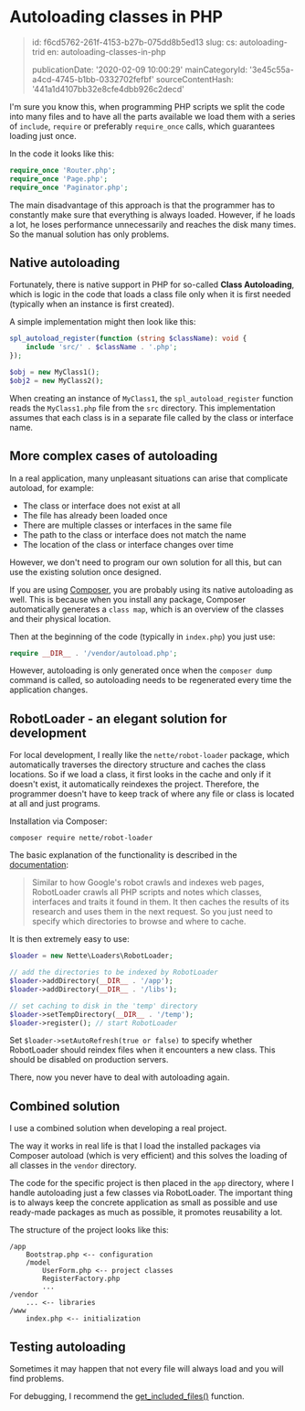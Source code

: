 Autoloading classes in PHP
==========================

> id: f6cd5762-261f-4153-b27b-075dd8b5ed13
> slug:
> 	cs: autoloading-trid
> 	en: autoloading-classes-in-php
> 
> publicationDate: '2020-02-09 10:00:29'
> mainCategoryId: '3e45c55a-a4cd-4745-b1bb-0332702fefbf'
> sourceContentHash: '441a1d4107bb32e8cfe4dbb926c2decd'

I'm sure you know this, when programming PHP scripts we split the code into many files and to have all the parts available we load them with a series of `include`, `require` or preferably `require_once` calls, which guarantees loading just once.

In the code it looks like this:

```php
require_once 'Router.php';
require_once 'Page.php';
require_once 'Paginator.php';
```

The main disadvantage of this approach is that the programmer has to constantly make sure that everything is always loaded. However, if he loads a lot, he loses performance unnecessarily and reaches the disk many times. So the manual solution has only problems.

Native autoloading
-------------------

Fortunately, there is native support in PHP for so-called **Class Autoloading**, which is logic in the code that loads a class file only when it is first needed (typically when an instance is first created).

A simple implementation might then look like this:

```php
spl_autoload_register(function (string $className): void {
    include 'src/' . $className . '.php';
});

$obj = new MyClass1();
$obj2 = new MyClass2();
```

When creating an instance of `MyClass1`, the `spl_autoload_register` function reads the `MyClass1.php` file from the `src` directory. This implementation assumes that each class is in a separate file called by the class or interface name.

More complex cases of autoloading
-------------------------------

In a real application, many unpleasant situations can arise that complicate autoload, for example:

- The class or interface does not exist at all
- The file has already been loaded once
- There are multiple classes or interfaces in the same file
- The path to the class or interface does not match the name
- The location of the class or interface changes over time

However, we don't need to program our own solution for all this, but can use the existing solution once designed.

If you are using <a href="https://getcomposer.org/doc/01-basic-usage.md">Composer</a>, you are probably using its native autoloading as well. This is because when you install any package, Composer automatically generates a `class map`, which is an overview of the classes and their physical location.

Then at the beginning of the code (typically in `index.php`) you just use:

```php
require __DIR__ . '/vendor/autoload.php';
```

However, autoloading is only generated once when the `composer dump` command is called, so autoloading needs to be regenerated every time the application changes.

RobotLoader - an elegant solution for development
----------------------------------------

For local development, I really like the `nette/robot-loader` package, which automatically traverses the directory structure and caches the class locations. So if we load a class, it first looks in the cache and only if it doesn't exist, it automatically reindexes the project. Therefore, the programmer doesn't have to keep track of where any file or class is located at all and just programs.

Installation via Composer:

```
composer require nette/robot-loader
```

The basic explanation of the functionality is described in the <a href="https://doc.nette.org/cs/3.0/robotloader">documentation</a>:

> Similar to how Google's robot crawls and indexes web pages, RobotLoader crawls all PHP scripts and notes which classes, interfaces and traits it found in them. It then caches the results of its research and uses them in the next request. So you just need to specify which directories to browse and where to cache.

It is then extremely easy to use:

```php
$loader = new Nette\Loaders\RobotLoader;

// add the directories to be indexed by RobotLoader
$loader->addDirectory(__DIR__ . '/app');
$loader->addDirectory(__DIR__ . '/libs');

// set caching to disk in the 'temp' directory
$loader->setTempDirectory(__DIR__ . '/temp');
$loader->register(); // start RobotLoader
```

Set `$loader->setAutoRefresh(true or false)` to specify whether RobotLoader should reindex files when it encounters a new class. This should be disabled on production servers.

There, now you never have to deal with autoloading again.

Combined solution
------------------

I use a combined solution when developing a real project.

The way it works in real life is that I load the installed packages via Composer autoload (which is very efficient) and this solves the loading of all classes in the `vendor` directory.

The code for the specific project is then placed in the `app` directory, where I handle autoloading just a few classes via RobotLoader. The important thing is to always keep the concrete application as small as possible and use ready-made packages as much as possible, it promotes reusability a lot.

The structure of the project looks like this:

```
/app
    Bootstrap.php <-- configuration
    /model
        UserForm.php <-- project classes
        RegisterFactory.php
        ...
/vendor
    ... <-- libraries
/www
    index.php <-- initialization
```

Testing autoloading
------------------------

Sometimes it may happen that not every file will always load and you will find problems.

For debugging, I recommend the <a href="/get-list-of-all-loaded-files">get_included_files()</a> function.
